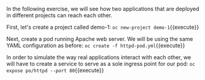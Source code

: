 In the following exercise, we will see how two applications that are deployed in different projects can reach each other.

First, let's create a project called demo-1:
`oc new-project demo-1`{{execute}}


Next, create a pod running Apache web server. We will be using the same YAML configuration as before:
`oc create -f httpd-pod.yml`{{execute}}

 
In order to simulate the way real applications interact with each other, we will have to create a service to serve as a sole ingress point for our pod:
`oc expose po/httpd --port 80`{{execute}}

